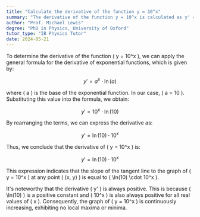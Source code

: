 ```yaml
---
title: "Calculate the derivative of the function y = 10^x"
summary: "The derivative of the function y = 10^x is calculated as y' = ln(10) * 10^x, highlighting the relationship between exponential functions and their derivatives."
author: "Prof. Michael Lewis"
degree: "PhD in Physics, University of Oxford"
tutor_type: "IB Physics Tutor"
date: 2024-05-21
---
```


To determine the derivative of the function \( y = 10^x \), we can apply the general formula for the derivative of exponential functions, which is given by:

$$
y' = a^x \cdot \ln(a)
$$

where \( a \) is the base of the exponential function. In our case, \( a = 10 \). Substituting this value into the formula, we obtain:

$$
y' = 10^x \cdot \ln(10)
$$

By rearranging the terms, we can express the derivative as:

$$
y' = \ln(10) \cdot 10^x
$$

Thus, we conclude that the derivative of \( y = 10^x \) is:

$$
y' = \ln(10) \cdot 10^x
$$

This expression indicates that the slope of the tangent line to the graph of \( y = 10^x \) at any point \( (x, y) \) is equal to \( \ln(10) \cdot 10^x \). 

It's noteworthy that the derivative \( y' \) is always positive. This is because \( \ln(10) \) is a positive constant and \( 10^x \) is also always positive for all real values of \( x \). Consequently, the graph of \( y = 10^x \) is continuously increasing, exhibiting no local maxima or minima.
    